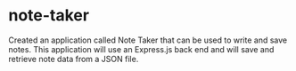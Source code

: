 # note-taker
Created an application called Note Taker that can be used to write and save notes. This application will use an Express.js back end and will save and retrieve note data from a JSON file.
